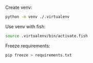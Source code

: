 
Create venv:

```bash
python -m venv ./.virtualenv
```

Use venv with fish:

```bash
source .virtualenv/bin/activate.fish
```

Freeze requirements:

```bash
pip freeze > requirements.txt
```
